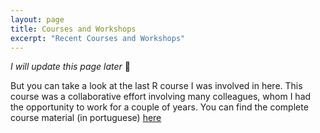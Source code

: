 ```yaml
---
layout: page
title: Courses and Workshops
excerpt: "Recent Courses and Workshops"
---
```


*I will update this page later* &#x1F469;  

But you can take a look at the last R course I was involved in here. This course was a collaborative effort involving many colleagues, whom I had the opportunity to work for a couple of years. You can find the complete course material (in portuguese) [here](https://gent-esalq.github.io/cursoR2/index.html)
